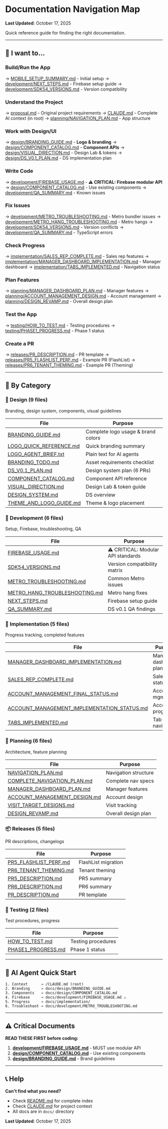 # Documentation Navigation Map

**Last Updated**: October 17, 2025

Quick reference guide for finding the right documentation.

---

## 🚀 I want to...

### Build/Run the App
→ [MOBILE_SETUP_SUMMARY.md](MOBILE_SETUP_SUMMARY.md) - Initial setup
→ [development/NEXT_STEPS.md](development/NEXT_STEPS.md) - Firebase setup guide
→ [development/SDK54_VERSIONS.md](development/SDK54_VERSIONS.md) - Version compatibility

### Understand the Project
→ [proposal.md](proposal.md) - Original project requirements
→ [CLAUDE.md](../CLAUDE.md) - Complete AI context (in root)
→ [planning/NAVIGATION_PLAN.md](planning/NAVIGATION_PLAN.md) - App structure

### Work with Design/UI
→ [design/BRANDING_GUIDE.md](design/BRANDING_GUIDE.md) - **Logo & branding**
→ [design/COMPONENT_CATALOG.md](design/COMPONENT_CATALOG.md) - **Component APIs**
→ [design/VISUAL_DIRECTION.md](design/VISUAL_DIRECTION.md) - Design Lab & tokens
→ [design/DS_V0.1_PLAN.md](design/DS_V0.1_PLAN.md) - DS implementation plan

### Write Code
→ [development/FIREBASE_USAGE.md](development/FIREBASE_USAGE.md) - **⚠️ CRITICAL: Firebase modular API**
→ [design/COMPONENT_CATALOG.md](design/COMPONENT_CATALOG.md) - Use existing components
→ [development/QA_SUMMARY.md](development/QA_SUMMARY.md) - Known issues

### Fix Issues
→ [development/METRO_TROUBLESHOOTING.md](development/METRO_TROUBLESHOOTING.md) - Metro bundler issues
→ [development/METRO_HANG_TROUBLESHOOTING.md](development/METRO_HANG_TROUBLESHOOTING.md) - Metro hangs
→ [development/SDK54_VERSIONS.md](development/SDK54_VERSIONS.md) - Version conflicts
→ [development/QA_SUMMARY.md](development/QA_SUMMARY.md) - TypeScript errors

### Check Progress
→ [implementation/SALES_REP_COMPLETE.md](implementation/SALES_REP_COMPLETE.md) - Sales rep features
→ [implementation/MANAGER_DASHBOARD_IMPLEMENTATION.md](implementation/MANAGER_DASHBOARD_IMPLEMENTATION.md) - Manager dashboard
→ [implementation/TABS_IMPLEMENTED.md](implementation/TABS_IMPLEMENTED.md) - Navigation status

### Plan Features
→ [planning/MANAGER_DASHBOARD_PLAN.md](planning/MANAGER_DASHBOARD_PLAN.md) - Manager features
→ [planning/ACCOUNT_MANAGEMENT_DESIGN.md](planning/ACCOUNT_MANAGEMENT_DESIGN.md) - Account management
→ [planning/DESIGN_REVAMP.md](planning/DESIGN_REVAMP.md) - Overall design plan

### Test the App
→ [testing/HOW_TO_TEST.md](testing/HOW_TO_TEST.md) - Testing procedures
→ [testing/PHASE1_PROGRESS.md](testing/PHASE1_PROGRESS.md) - Phase 1 status

### Create a PR
→ [releases/PR_DESCRIPTION.md](releases/PR_DESCRIPTION.md) - PR template
→ [releases/PR5_FLASHLIST_PERF.md](releases/PR5_FLASHLIST_PERF.md) - Example PR (FlashList)
→ [releases/PR6_TENANT_THEMING.md](releases/PR6_TENANT_THEMING.md) - Example PR (Theming)

---

## 📂 By Category

### 🎨 Design (9 files)
Branding, design system, components, visual guidelines

| File | Purpose |
|------|---------|
| [BRANDING_GUIDE.md](design/BRANDING_GUIDE.md) | Complete logo usage & brand colors |
| [LOGO_QUICK_REFERENCE.md](design/LOGO_QUICK_REFERENCE.md) | Quick branding summary |
| [LOGO_AGENT_BRIEF.txt](design/LOGO_AGENT_BRIEF.txt) | Plain text for AI agents |
| [BRANDING_TODO.md](design/BRANDING_TODO.md) | Asset requirements checklist |
| [DS_V0.1_PLAN.md](design/DS_V0.1_PLAN.md) | Design system plan (6 PRs) |
| [COMPONENT_CATALOG.md](design/COMPONENT_CATALOG.md) | Component API reference |
| [VISUAL_DIRECTION.md](design/VISUAL_DIRECTION.md) | Design Lab & token guide |
| [DESIGN_SYSTEM.md](design/DESIGN_SYSTEM.md) | DS overview |
| [THEME_AND_LOGO_GUIDE.md](design/THEME_AND_LOGO_GUIDE.md) | Theme & logo placement |

### 🔧 Development (6 files)
Setup, Firebase, troubleshooting, QA

| File | Purpose |
|------|---------|
| [FIREBASE_USAGE.md](development/FIREBASE_USAGE.md) | ⚠️ CRITICAL: Modular API standards |
| [SDK54_VERSIONS.md](development/SDK54_VERSIONS.md) | Version compatibility matrix |
| [METRO_TROUBLESHOOTING.md](development/METRO_TROUBLESHOOTING.md) | Common Metro issues |
| [METRO_HANG_TROUBLESHOOTING.md](development/METRO_HANG_TROUBLESHOOTING.md) | Metro hang fixes |
| [NEXT_STEPS.md](development/NEXT_STEPS.md) | Firebase setup guide |
| [QA_SUMMARY.md](development/QA_SUMMARY.md) | DS v0.1 QA findings |

### 🚀 Implementation (5 files)
Progress tracking, completed features

| File | Purpose |
|------|---------|
| [MANAGER_DASHBOARD_IMPLEMENTATION.md](implementation/MANAGER_DASHBOARD_IMPLEMENTATION.md) | Manager dashboard plan |
| [SALES_REP_COMPLETE.md](implementation/SALES_REP_COMPLETE.md) | Sales rep status |
| [ACCOUNT_MANAGEMENT_FINAL_STATUS.md](implementation/ACCOUNT_MANAGEMENT_FINAL_STATUS.md) | Account mgmt final |
| [ACCOUNT_MANAGEMENT_IMPLEMENTATION_STATUS.md](implementation/ACCOUNT_MANAGEMENT_IMPLEMENTATION_STATUS.md) | Account progress |
| [TABS_IMPLEMENTED.md](implementation/TABS_IMPLEMENTED.md) | Tab navigation |

### 📐 Planning (6 files)
Architecture, feature planning

| File | Purpose |
|------|---------|
| [NAVIGATION_PLAN.md](planning/NAVIGATION_PLAN.md) | Navigation structure |
| [COMPLETE_NAVIGATION_PLAN.md](planning/COMPLETE_NAVIGATION_PLAN.md) | Complete nav specs |
| [MANAGER_DASHBOARD_PLAN.md](planning/MANAGER_DASHBOARD_PLAN.md) | Manager features |
| [ACCOUNT_MANAGEMENT_DESIGN.md](planning/ACCOUNT_MANAGEMENT_DESIGN.md) | Account design |
| [VISIT_TARGET_DESIGNS.md](planning/VISIT_TARGET_DESIGNS.md) | Visit tracking |
| [DESIGN_REVAMP.md](planning/DESIGN_REVAMP.md) | Overall design plan |

### 📦 Releases (5 files)
PR descriptions, changelogs

| File | Purpose |
|------|---------|
| [PR5_FLASHLIST_PERF.md](releases/PR5_FLASHLIST_PERF.md) | FlashList migration |
| [PR6_TENANT_THEMING.md](releases/PR6_TENANT_THEMING.md) | Tenant theming |
| [PR5_DESCRIPTION.md](releases/PR5_DESCRIPTION.md) | PR5 summary |
| [PR6_DESCRIPTION.md](releases/PR6_DESCRIPTION.md) | PR6 summary |
| [PR_DESCRIPTION.md](releases/PR_DESCRIPTION.md) | PR template |

### 🧪 Testing (2 files)
Test procedures, progress

| File | Purpose |
|------|---------|
| [HOW_TO_TEST.md](testing/HOW_TO_TEST.md) | Testing procedures |
| [PHASE1_PROGRESS.md](testing/PHASE1_PROGRESS.md) | Phase 1 status |

---

## 🤖 AI Agent Quick Start

```
1. Context      → /CLAUDE.md (root)
2. Branding     → docs/design/BRANDING_GUIDE.md
3. Components   → docs/design/COMPONENT_CATALOG.md
4. Firebase     → docs/development/FIREBASE_USAGE.md ⚠️
5. Progress     → docs/implementation/
6. Troubleshoot → docs/development/METRO_TROUBLESHOOTING.md
```

---

## ⚠️ Critical Documents

**READ THESE FIRST before coding:**

1. **[development/FIREBASE_USAGE.md](development/FIREBASE_USAGE.md)** - MUST use modular API
2. **[design/COMPONENT_CATALOG.md](design/COMPONENT_CATALOG.md)** - Use existing components
3. **[design/BRANDING_GUIDE.md](design/BRANDING_GUIDE.md)** - Brand guidelines

---

## 📞 Help

**Can't find what you need?**
- Check [README.md](README.md) for complete index
- Check [CLAUDE.md](../CLAUDE.md) for project context
- All docs are in `docs/` directory

**Last Updated**: October 17, 2025
